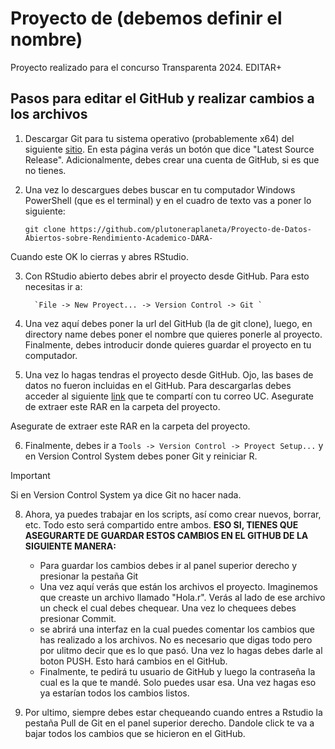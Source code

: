 # **Proyecto de (debemos definir el nombre)**

Proyecto realizado para el concurso Transparenta 2024. EDITAR+






## **Pasos para editar el GitHub y realizar cambios a los archivos**

1. Descargar Git para tu sistema operativo (probablemente x64) del siguiente [sitio](https://git-scm.com/). En esta página verás un botón que dice "Latest Source Release". Adicionalmente, debes crear una cuenta de GitHub, si es que no tienes. 

2. Una vez lo descargues debes buscar en tu computador Windows PowerShell (que es el terminal) y en el cuadro de texto vas a poner lo siguiente:
    
    `git clone https://github.com/plutoneraplaneta/Proyecto-de-Datos-Abiertos-sobre-Rendimiento-Academico-DARA-`
    
  Cuando este OK lo cierras y abres RStudio.
    
    
3. Con RStudio abierto debes abrir el proyecto desde GitHub. Para esto necesitas ir a:

         `File -> New Proyect... -> Version Control -> Git `

6. Una vez aquí debes poner la url del GitHub (la de git clone), luego, en directory name debes poner el nombre que quieres ponerle al proyecto. Finalmente, debes introducir donde quieres guardar el proyecto en tu computador. 

7. Una vez lo hagas tendras el proyecto desde GitHub. Ojo, las bases de datos no fueron incluidas en el GitHub. Para descargarlas debes acceder al siguiente [link](https://uccl0-my.sharepoint.com/:u:/g/personal/liam_obilinovic_uc_cl/Ec4VPyWewCpEoveA6dYNLKsB7l50mn8j6jRfNxLGcJ6xxg?email=ignacio.serrano%40uc.cl&e=XBCgaC) que te compartí con tu correo UC. Asegurate de extraer este RAR en la carpeta del proyecto. 

Asegurate de extraer este RAR en la carpeta del proyecto.

6. Finalmente, debes ir a `Tools -> Version Control -> Proyect Setup...` y en Version Control System debes poner Git y reiniciar R.

> [!IMPORTANT]
> Si en Version Control System ya dice Git no hacer nada.

8. Ahora, ya puedes trabajar en los scripts, así como crear nuevos, borrar, etc. Todo esto será compartido entre ambos. **ESO SI, TIENES QUE ASEGURARTE DE GUARDAR ESTOS CAMBIOS EN EL GITHUB DE LA SIGUIENTE MANERA:**
    + Para guardar los cambios debes ir al panel superior derecho y presionar la pestaña Git
    + Una vez aquí verás que están los archivos el proyecto. Imaginemos que creaste un archivo llamado "Hola.r". Verás al lado de ese archivo un check el cual debes chequear. Una vez lo chequees debes presionar Commit. 
    + se abrirá una interfaz en la cual puedes comentar los cambios que has realizado a los archivos. No es necesario que digas todo pero por ulitmo
    decir que es lo que pasó. Una vez lo hagas debes darle al boton PUSH. Esto hará cambios en el GitHub. 
    + Finalmente, te pedirá tu usuario de GitHub y luego la contraseña la cual es la que te mandé. Solo puedes usar esa. Una vez hagas eso ya estarían todos los cambios listos. 
  
  
9. Por ultimo, siempre debes estar chequeando cuando entres a Rstudio la pestaña Pull de Git en el panel superior derecho. Dandole click te va a bajar todos los cambios que se hicieron en el GitHub. 
  



